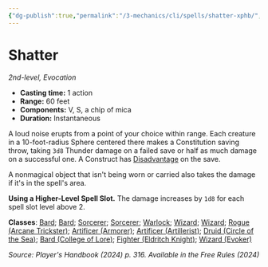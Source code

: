 ```yaml
---
{"dg-publish":true,"permalink":"/3-mechanics/cli/spells/shatter-xphb/","tags":["ttrpg-cli/compendium/src/5e/xphb","ttrpg-cli/spell/class/bard","ttrpg-cli/spell/class/sorcerer","ttrpg-cli/spell/class/warlock","ttrpg-cli/spell/class/wizard","ttrpg-cli/spell/level/2nd-level","ttrpg-cli/spell/school/evocation","ttrpg-cli/spell/subclass/arcane-trickster","ttrpg-cli/spell/subclass/armorer","ttrpg-cli/spell/subclass/artillerist","ttrpg-cli/spell/subclass/circle-of-the-sea","ttrpg-cli/spell/subclass/college-of-lore","ttrpg-cli/spell/subclass/eldritch-knight","ttrpg-cli/spell/subclass/evoker"],"created":"2025-03-01T17:25:22.791-05:00","updated":"2025-03-25T22:27:48.477-04:00"}
---
```


# Shatter
*2nd-level, Evocation*  


- **Casting time:** 1 action
- **Range:** 60 feet
- **Components:** V, S, a chip of mica
- **Duration:** Instantaneous

A loud noise erupts from a point of your choice within range. Each creature in a 10-foot-radius Sphere centered there makes a Constitution saving throw, taking `3d8` Thunder damage on a failed save or half as much damage on a successful one. A Construct has [Disadvantage](3-Mechanics/CLI/rules/variant-rules/disadvantage-xphb.md) on the save.

A nonmagical object that isn't being worn or carried also takes the damage if it's in the spell's area.

**Using a Higher-Level Spell Slot.** The damage increases by `1d8` for each spell slot level above 2.

**Classes**: [Bard](list-spells-classes-bard); [Bard](list-spells-classes-bard); [Sorcerer](list-spells-classes-sorcerer); [Sorcerer](list-spells-classes-sorcerer); [Warlock](list-spells-classes-warlock); [Wizard](list-spells-classes-wizard); [Wizard](list-spells-classes-wizard); [Rogue (Arcane Trickster)](list-spells-classes-rogue-xphb-arcane-trickster-xphb); [Artificer (Armorer)](list-spells-classes-artificer-armorer-tce); [Artificer (Artillerist)](list-spells-classes-artificer-artillerist-tce); [Druid (Circle of the Sea)](list-spells-classes-druid-xphb-circle-of-the-sea-xphb); [Bard (College of Lore)](list-spells-classes-bard-xphb-college-of-lore-xphb); [Fighter (Eldritch Knight)](list-spells-classes-fighter-xphb-eldritch-knight-xphb); [Wizard (Evoker)](list-spells-classes-wizard-xphb-evoker-xphb)

*Source: Player's Handbook (2024) p. 316. Available in the Free Rules (2024)*
